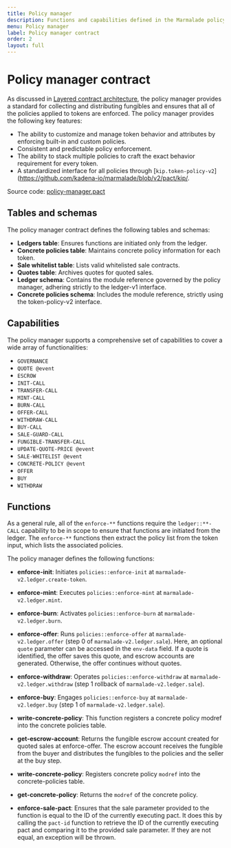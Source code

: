 ```yaml
---
title: Policy manager
description: Functions and capabilities defined in the Marmalade policy manager contract enforce the policies you select for tokens and token-related operations.
menu: Policy manager
label: Policy manager contract
order: 2
layout: full
---
```


# Policy manager contract

As discussed in [Layered contract architecture](/build/nft-marmalade/contract-architecture), the policy manager provides a standard for collecting and distributing fungibles and ensures that all of the policies applied to tokens are enforced.
The policy manager provides the following key features:

- The ability to customize and manage token behavior and attributes by enforcing built-in and custom policies.
- Consistent and predictable policy enforcement.
- The ability to stack multiple policies to craft the exact behavior requirement for every token.
- A standardized interface for all policies through
    [`kip.token-policy-v2`](https://github.com/kadena-io/marmalade/blob/v2/pact/kip/.

Source code: [policy-manager.pact](https://github.com/kadena-io/marmalade/blob/v2/pact/policy-manager/policy-manager.pact)

## Tables and schemas

The policy manager contract defines the following tables and schemas:

- **Ledgers table**: Ensures functions are initiated only from the ledger.
- **Concrete policies table**: Maintains concrete policy information for each
  token.
- **Sale whitelist table**: Lists valid whitelisted sale contracts.
- **Quotes table**: Archives quotes for quoted sales.
- **Ledger schema**: Contains the module reference governed by the policy
  manager, adhering strictly to the ledger-v1 interface.
- **Concrete policies schema**: Includes the module reference, strictly using
  the token-policy-v2 interface.

## Capabilities

The policy manager supports a comprehensive set of capabilities to cover a wide
array of functionalities:

- `GOVERNANCE`
- `QUOTE @event`
- `ESCROW`
- `INIT-CALL`
- `TRANSFER-CALL`
- `MINT-CALL`
- `BURN-CALL`
- `OFFER-CALL`
- `WITHDRAW-CALL`
- `BUY-CALL`
- `SALE-GUARD-CALL`
- `FUNGIBLE-TRANSFER-CALL`
- `UPDATE-QUOTE-PRICE @event`
- `SALE-WHITELIST @event`
- `CONCRETE-POLICY @event`
- `OFFER`
- `BUY`
- `WITHDRAW`

## Functions

As a general rule, all of the `enforce-**` functions require the `ledger::**-CALL`
capability to be in scope to ensure that functions are initiated from the ledger.
The `enforce-**` functions then extract the policy list from the token input, which lists
the associated policies.

The policy manager defines the following functions:

- **enforce-init**: Initiates `policies::enforce-init` at `marmalade-v2.ledger.create-token`.
- **enforce-mint**: Executes `policies::enforce-mint` at `marmalade-v2.ledger.mint`.
- **enforce-burn**: Activates `policies::enforce-burn` at `marmalade-v2.ledger.burn`.
- **enforce-offer**: Runs `policies::enforce-offer` at `marmalade-v2.ledger.offer` (step 0 of `marmalade-v2.ledger.sale`). 
  Here, an optional `quote` parameter can be accessed in the `env-data` field. 
  If a quote is identified, the offer saves this quote, and escrow accounts are generated.
  Otherwise, the offer continues without quotes.
- **enforce-withdraw**: Operates `policies::enforce-withdraw` at `marmalade-v2.ledger.withdraw` (step 1 rollback of `marmalade-v2.ledger.sale`).
- **enforce-buy**: Engages `policies::enforce-buy` at `marmalade-v2.ledger.buy` (step 1 of `marmalade-v2.ledger.sale`).
- **write-concrete-policy**: This function registers a concrete policy modref into the concrete policies table.

- **get-escrow-account**: Returns the fungible escrow account created for quoted sales at enforce-offer. 
  The escrow account receives the fungible from the buyer and distributes the fungibles to the policies and the seller at the buy step.

- **write-concrete-policy**: Registers concrete policy `modref` into the concrete-policies table.

- **get-concrete-policy**: Returns the `modref` of the concrete policy.

- **enforce-sale-pact**: Ensures that the sale parameter provided to the function is equal to the ID of the currently executing pact. 
  It does this by calling the `pact-id` function to retrieve the ID of the currently executing pact and comparing it to the provided sale parameter. 
  If they are not equal, an exception will be thrown.

